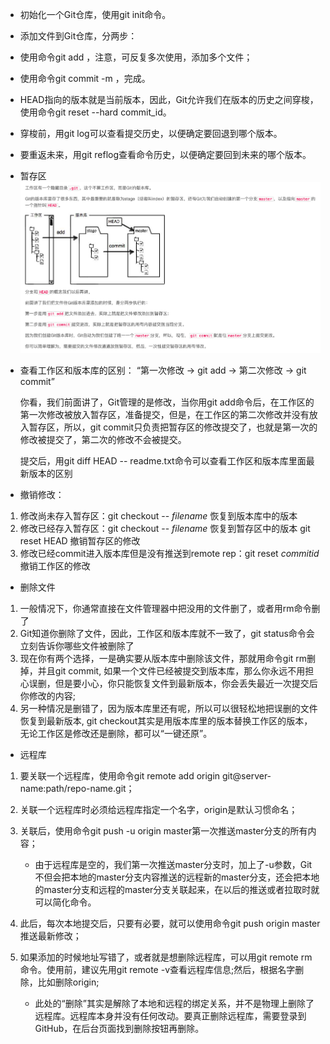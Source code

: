 - 初始化一个Git仓库，使用git init命令。

- 添加文件到Git仓库，分两步：

- 使用命令git add <file>，注意，可反复多次使用，添加多个文件；
- 使用命令git commit -m <message>，完成。

- HEAD指向的版本就是当前版本，因此，Git允许我们在版本的历史之间穿梭，使用命令git reset --hard commit_id。

- 穿梭前，用git log可以查看提交历史，以便确定要回退到哪个版本。

- 要重返未来，用git reflog查看命令历史，以便确定要回到未来的哪个版本。

- 暂存区
![stage](stage.png)

- 查看工作区和版本库的区别：
    “第一次修改 -> git add -> 第二次修改 -> git commit”

    你看，我们前面讲了，Git管理的是修改，当你用git add命令后，在工作区的第一次修改被放入暂存区，准备提交，但是，在工作区的第二次修改并没有放入暂存区，所以，git commit只负责把暂存区的修改提交了，也就是第一次的修改被提交了，第二次的修改不会被提交。

    提交后，用git diff HEAD -- readme.txt命令可以查看工作区和版本库里面最新版本的区别

- 撤销修改：
1. 修改尚未存入暂存区：git checkout -- _filename_ 恢复到版本库中的版本
2. 修改已经存入暂存区：git checkout -- _filename_ 恢复到暂存区中的版本
                    git reset HEAD <file> 撤销暂存区的修改
3. 修改已经commit进入版本库但是没有推送到remote rep：git reset _commitid_ 撤销工作区的修改

- 删除文件
1. 一般情况下，你通常直接在文件管理器中把没用的文件删了，或者用rm命令删了
2. Git知道你删除了文件，因此，工作区和版本库就不一致了，git status命令会立刻告诉你哪些文件被删除了
3. 现在你有两个选择，一是确实要从版本库中删除该文件，那就用命令git rm删掉，并且git commit, 如果一个文件已经被提交到版本库，那么你永远不用担心误删，但是要小心，你只能恢复文件到最新版本，你会丢失最近一次提交后你修改的内容; 
4. 另一种情况是删错了，因为版本库里还有呢，所以可以很轻松地把误删的文件恢复到最新版本, git checkout其实是用版本库里的版本替换工作区的版本，无论工作区是修改还是删除，都可以“一键还原”。

- 远程库
1. 要关联一个远程库，使用命令git remote add origin git@server-name:path/repo-name.git；

2. 关联一个远程库时必须给远程库指定一个名字，origin是默认习惯命名；

3. 关联后，使用命令git push -u origin master第一次推送master分支的所有内容；
    - 由于远程库是空的，我们第一次推送master分支时，加上了-u参数，Git不但会把本地的master分支内容推送的远程新的master分支，还会把本地的master分支和远程的master分支关联起来，在以后的推送或者拉取时就可以简化命令。

4. 此后，每次本地提交后，只要有必要，就可以使用命令git push origin master推送最新修改；

5. 如果添加的时候地址写错了，或者就是想删除远程库，可以用git remote rm <name>命令。使用前，建议先用git remote -v查看远程库信息;然后，根据名字删除，比如删除origin; 
    - 此处的“删除”其实是解除了本地和远程的绑定关系，并不是物理上删除了远程库。远程库本身并没有任何改动。要真正删除远程库，需要登录到GitHub，在后台页面找到删除按钮再删除。